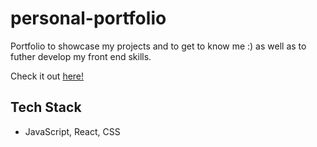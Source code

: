 # personal-portfolio

Portfolio to showcase my projects and to get to know me :) as well as to futher develop my front end skills.

Check it out [here!](https://kaytang.com/)

## Tech Stack

- JavaScript, React, CSS
